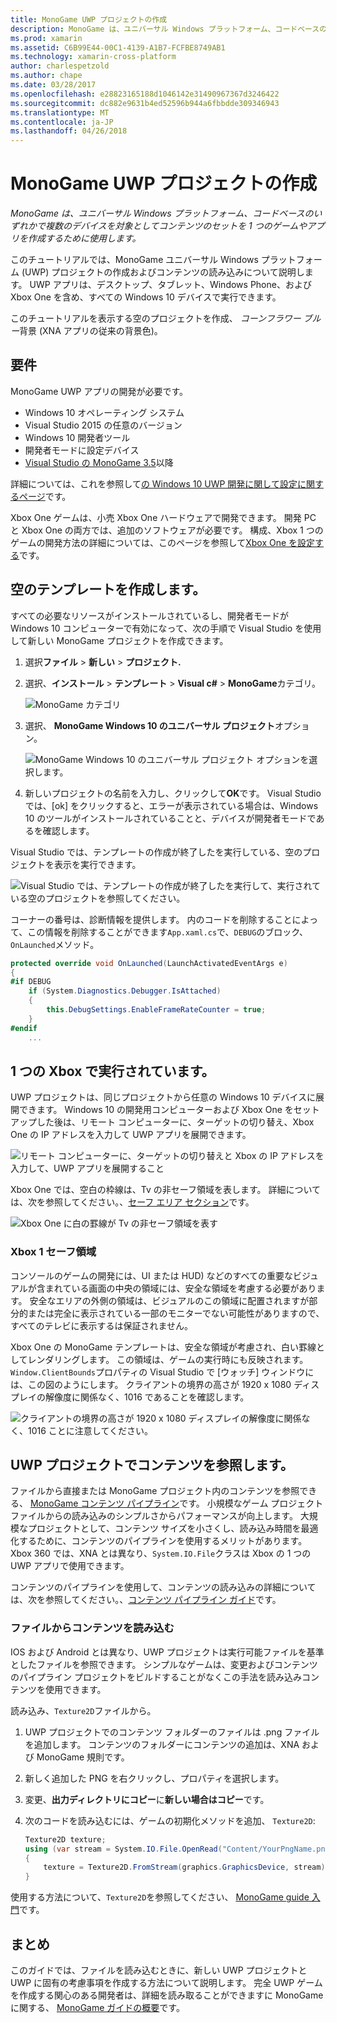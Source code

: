 ```yaml
---
title: MonoGame UWP プロジェクトの作成
description: MonoGame は、ユニバーサル Windows プラットフォーム、コードベースのいずれかで複数のデバイスを対象としてコンテンツのセットを 1 つのゲームやアプリを作成するために使用します。
ms.prod: xamarin
ms.assetid: C6B99E44-00C1-4139-A1B7-FCFBE8749AB1
ms.technology: xamarin-cross-platform
author: charlespetzold
ms.author: chape
ms.date: 03/28/2017
ms.openlocfilehash: e28823165188d1046142e31490967367d3246422
ms.sourcegitcommit: dc882e9631b4ed52596b944a6fbbdde309346943
ms.translationtype: MT
ms.contentlocale: ja-JP
ms.lasthandoff: 04/26/2018
---
```

# <a name="creating-a-monogame-uwp-project"></a>MonoGame UWP プロジェクトの作成

_MonoGame は、ユニバーサル Windows プラットフォーム、コードベースのいずれかで複数のデバイスを対象としてコンテンツのセットを 1 つのゲームやアプリを作成するために使用します。_

このチュートリアルでは、MonoGame ユニバーサル Windows プラットフォーム (UWP) プロジェクトの作成およびコンテンツの読み込みについて説明します。 UWP アプリは、デスクトップ、タブレット、Windows Phone、および Xbox One を含め、すべての Windows 10 デバイスで実行できます。

このチュートリアルを表示する空のプロジェクトを作成、 *コーンフラワー ブルー*背景 (XNA アプリの従来の背景色)。

## <a name="requirements"></a>要件

MonoGame UWP アプリの開発が必要です。

- Windows 10 オペレーティング システム
- Visual Studio 2015 の任意のバージョン
- Windows 10 開発者ツール
- 開発者モードに設定デバイス
- [Visual Studio の MonoGame 3.5](http://www.monogame.net/2016/03/17/monogame-3-5/)以降

詳細については、これを参照して[の Windows 10 UWP 開発に関して設定に関するページ](https://msdn.microsoft.com/windows/uwp/get-started/get-set-up)です。

Xbox One ゲームは、小売 Xbox One ハードウェアで開発できます。 開発 PC と Xbox One の両方では、追加のソフトウェアが必要です。 構成、Xbox 1 つのゲームの開発方法の詳細については、このページを参照して[Xbox One を設定する](https://msdn.microsoft.com/windows/uwp/xbox-apps/index)です。

## <a name="creating-an-empty-template"></a>空のテンプレートを作成します。

すべての必要なリソースがインストールされているし、開発者モードが Windows 10 コンピューターで有効になって、次の手順で Visual Studio を使用して新しい MonoGame プロジェクトを作成できます。

1. 選択**ファイル** > **新しい** > **プロジェクト.**
1. 選択、**インストール** > **テンプレート** > **Visual c#** > **MonoGame**カテゴリ。 

    ![](uwp-images/image1.png "MonoGame カテゴリ")

1. 選択、 **MonoGame Windows 10 のユニバーサル プロジェクト**オプション。 

    ![](uwp-images/image2.png "MonoGame Windows 10 のユニバーサル プロジェクト オプションを選択します。")

1. 新しいプロジェクトの名前を入力し、クリックして**OK**です。
Visual Studio では、[ok] をクリックすると、エラーが表示されている場合は、Windows 10 のツールがインストールされていることと、デバイスが開発者モードであるを確認します。

Visual Studio では、テンプレートの作成が終了したを実行している、空のプロジェクトを表示を実行できます。

![](uwp-images/image3.png "Visual Studio では、テンプレートの作成が終了したを実行して、実行されている空のプロジェクトを参照してください。")

コーナーの番号は、診断情報を提供します。 内のコードを削除することによって、この情報を削除することができます`App.xaml.cs`で、`DEBUG`のブロック、`OnLaunched`メソッド。


```csharp
protected override void OnLaunched(LaunchActivatedEventArgs e)
{
#if DEBUG
    if (System.Diagnostics.Debugger.IsAttached)
    {
        this.DebugSettings.EnableFrameRateCounter = true;
    }
#endif
    ...
```

## <a name="running-on-xbox-one"></a>1 つの Xbox で実行されています。

UWP プロジェクトは、同じプロジェクトから任意の Windows 10 デバイスに展開できます。 Windows 10 の開発用コンピューターおよび Xbox One をセットアップした後は、リモート コンピューターに、ターゲットの切り替え、Xbox One の IP アドレスを入力して UWP アプリを展開できます。

![](uwp-images/remote.png "リモート コンピューターに、ターゲットの切り替えと Xbox の IP アドレスを入力して、UWP アプリを展開すること")

Xbox One では、空白の枠線は、Tv の非セーフ領域を表します。 詳細については、次を参照してください。、[セーフ エリア セクション](#Safe_Area_on_Xbox_One)です。

![](uwp-images/safearea.png "Xbox One に白の罫線が Tv の非セーフ領域を表す")

### <a name="safe-area-on-xbox-one"></a>Xbox 1 セーフ領域

コンソールのゲームの開発には、UI または HUD) などのすべての重要なビジュアルが含まれている画面の中央の領域には、安全な領域を考慮する必要があります。 安全なエリアの外側の領域は、ビジュアルのこの領域に配置されますが部分的または完全に表示されている一部のモニターでない可能性がありますので、すべてのテレビに表示するは保証されません。

Xbox One の MonoGame テンプレートは、安全な領域が考慮され、白い罫線としてレンダリングします。 この領域は、ゲームの実行時にも反映されます。`Window.ClientBounds`プロパティの Visual Studio で [ウォッチ] ウィンドウには、この図のようにします。 クライアントの境界の高さが 1920 x 1080 ディスプレイの解像度に関係なく、1016 であることを確認します。

![](uwp-images/clientbounds.png "クライアントの境界の高さが 1920 x 1080 ディスプレイの解像度に関係なく、1016 ことに注意してください。")

## <a name="referencing-content-in-uwp-projects"></a>UWP プロジェクトでコンテンツを参照します。

ファイルから直接または MonoGame プロジェクト内のコンテンツを参照できる、 [MonoGame コンテンツ パイプライン](~/graphics-games/cocossharp/content-pipeline/index.md)です。 小規模なゲーム プロジェクト ファイルからの読み込みのシンプルさからパフォーマンスが向上します。 大規模なプロジェクトとして、コンテンツ サイズを小さくし、読み込み時間を最適化するために、コンテンツのパイプラインを使用するメリットがあります。 Xbox 360 では、XNA とは異なり、`System.IO.File`クラスは Xbox の 1 つの UWP アプリで使用できます。

コンテンツのパイプラインを使用して、コンテンツの読み込みの詳細については、次を参照してください。、[コンテンツ パイプライン ガイド](~/graphics-games/cocossharp/content-pipeline/index.md)です。 

### <a name="loading-content-from-file"></a>ファイルからコンテンツを読み込む

IOS および Android とは異なり、UWP プロジェクトは実行可能ファイルを基準としたファイルを参照できます。 シンプルなゲームは、変更およびコンテンツのパイプライン プロジェクトをビルドすることがなくこの手法を読み込みコンテンツを使用できます。

読み込み、`Texture2D`ファイルから。

1. UWP プロジェクトでのコンテンツ フォルダーのファイルは .png ファイルを追加します。 コンテンツのフォルダーにコンテンツの追加は、XNA および MonoGame 規則です。
1. 新しく追加した PNG を右クリックし、プロパティを選択します。
1. 変更、**出力ディレクトリにコピー**に**新しい場合はコピー**です。
1. 次のコードを読み込むには、ゲームの初期化メソッドを追加、 `Texture2D`:

    ```csharp
    Texture2D texture;
    using (var stream = System.IO.File.OpenRead("Content/YourPngName.png"))
    {
        texture = Texture2D.FromStream(graphics.GraphicsDevice, stream);
    }
    ```

使用する方法について、`Texture2D`を参照してください、 [MonoGame guide 入門](~/graphics-games/monogame/introduction/index.md)です。

## <a name="summary"></a>まとめ

このガイドでは、ファイルを読み込むときに、新しい UWP プロジェクトと UWP に固有の考慮事項を作成する方法について説明します。 完全 UWP ゲームを作成する関心のある開発者は、詳細を読み取ることができますに MonoGame に関する、 [MonoGame ガイドの概要](~/graphics-games/monogame/introduction/index.md)です。